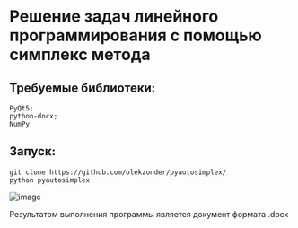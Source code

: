 # Решение задач линейного программирования с помощью симплекс метода
## Требуемые библиотеки: 
```
PyQt5;
python-docx;
NumPy
```
## Запуск: 
```
git clone https://github.com/olekzonder/pyautosimplex/
python pyautosimplex
```
![image](https://user-images.githubusercontent.com/35576482/205447002-76432d3f-0531-41ea-a092-d34f59fcd582.png)

Результатом выполнения программы является документ формата .docx
